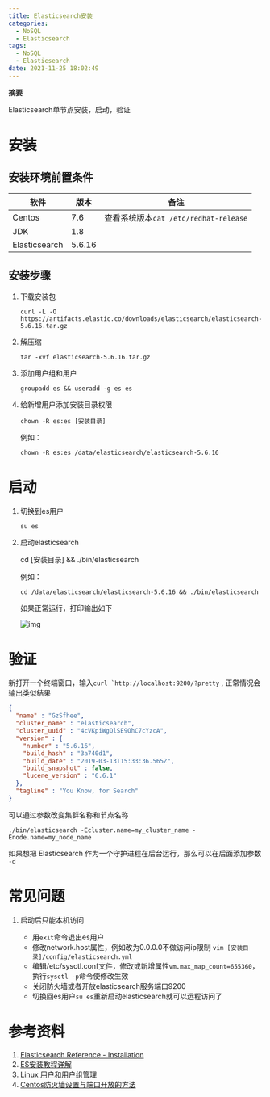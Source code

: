 ```yaml
---
title: Elasticsearch安装
categories: 
  - NoSQL
  - Elasticsearch
tags:
  - NoSQL
  - Elasticsearch
date: 2021-11-25 18:02:49
---
```


**摘要**

Elasticsearch单节点安装，启动，验证

<!-- more -->



# 安装

## 安装环境前置条件

| 软件          | 版本   | 备注                                      |
| ------------- | ------ | ----------------------------------------- |
| Centos        | 7.6    | 查看系统版本```cat /etc/redhat-release``` |
| JDK           | 1.8    |                                           |
| Elasticsearch | 5.6.16 |                                           |

## 安装步骤

1. 下载安装包

   ```curl -L -O https://artifacts.elastic.co/downloads/elasticsearch/elasticsearch-5.6.16.tar.gz```

2. 解压缩

   ```tar -xvf elasticsearch-5.6.16.tar.gz```

3. 添加用户组和用户

   ```groupadd es && useradd -g es es```
   
4. 给新增用户添加安装目录权限
   
   ``chown -R es:es [安装目录]``
   
   例如：
   
   ``chown -R es:es /data/elasticsearch/elasticsearch-5.6.16``
   
   

# 启动

1. 切换到es用户

   ``su es``

2. 启动elasticsearch

   cd [安装目录] && ./bin/elasticsearch

   例如：

   ``cd /data/elasticsearch/elasticsearch-5.6.16 && ./bin/elasticsearch``

   如果正常运行，打印输出如下

   ![img](Elasticsearch安装\es_run_print.png)

   

# 验证

新打开一个终端窗口，输入``curl `http://localhost:9200/?pretty`` ,  正常情况会输出类似结果

```json
{
  "name" : "GzSfhee",
  "cluster_name" : "elasticsearch",
  "cluster_uuid" : "4cVKpiWgQlSE9OhC7cYzcA",
  "version" : {
    "number" : "5.6.16",
    "build_hash" : "3a740d1",
    "build_date" : "2019-03-13T15:33:36.565Z",
    "build_snapshot" : false,
    "lucene_version" : "6.6.1"
  },
  "tagline" : "You Know, for Search"
}
```

可以通过参数改变集群名称和节点名称

``./bin/elasticsearch -Ecluster.name=my_cluster_name -Enode.name=my_node_name``

如果想把 Elasticsearch 作为一个守护进程在后台运行，那么可以在后面添加参数 `-d`

# 常见问题

1. 启动后只能本机访问

   - 用``exit``命令退出es用户
   - 修改network.host属性，例如改为0.0.0.0不做访问ip限制 ``vim [安装目录]/config/elasticsearch.yml``
   - 编辑/etc/sysctl.conf文件，修改或新增属性``vm.max_map_count=655360``，执行``sysctl -p``命令使修改生效
   - 关闭防火墙或者开放elasticsearch服务端口9200
   - 切换回es用户``su es``重新启动elasticsearch就可以远程访问了

   

# 参考资料

1. [Elasticsearch Reference - Installation](https://www.elastic.co/guide/en/elasticsearch/reference/5.6/_installation.html)
2. [ES安装教程详解](https://blog.csdn.net/he19970408/article/details/107359861/)
3. [Linux 用户和用户组管理](https://www.runoob.com/linux/linux-user-manage.html)
4. [Centos防火墙设置与端口开放的方法](https://blog.csdn.net/u011846257/article/details/54707864)